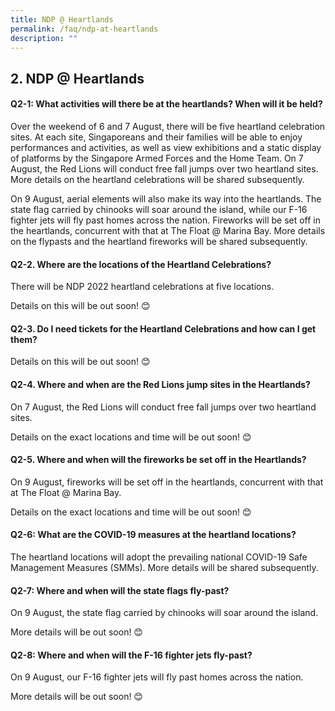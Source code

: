 ```yaml
---
title: NDP @ Heartlands
permalink: /faq/ndp-at-heartlands
description: ""
---
```

## 2. NDP @ Heartlands

#### Q2-1: What activities will there be at the heartlands? When will it be held?

Over the weekend of 6 and 7 August, there will be five heartland celebration sites. At each site, Singaporeans and their families will be able to enjoy performances and activities, as well as view exhibitions and a static display of platforms by the Singapore Armed Forces and the Home Team. On 7 August, the Red Lions will conduct free fall jumps over two heartland sites. More details on the heartland celebrations will be shared subsequently. 

On 9 August, aerial elements will also make its way into the heartlands. The state flag carried by chinooks will soar around the island, while our F-16 fighter jets will fly past homes across the nation. Fireworks will be set off in the heartlands, concurrent with that at The Float @ Marina Bay. More details on the flypasts and the heartland fireworks will be shared subsequently.

#### Q2-2. Where are the locations of the Heartland Celebrations?
There will be NDP 2022 heartland celebrations at five locations. 

Details on this will be out soon! 😊


#### Q2-3. Do I need tickets for the Heartland Celebrations and how can I get them?

Details on this will be out soon! 😊


#### Q2-4. Where and when are the Red Lions jump sites in the Heartlands? 

On 7 August, the Red Lions will conduct free fall jumps over two heartland sites.

Details on the exact locations and time will be out soon! 😊



#### Q2-5. Where and when will the fireworks be set off in the Heartlands?
On 9 August, fireworks will be set off in the heartlands, concurrent with that at The Float @ Marina Bay. 

Details on the exact locations and time will be out soon! 😊


#### Q2-6: What are the COVID-19 measures at the heartland locations?
The heartland locations will adopt the prevailing national COVID-19 Safe Management Measures (SMMs). More details will be shared subsequently.

#### Q2-7: Where and when will the state flags fly-past?
On 9 August, the state flag carried by chinooks will soar around the island.

More details will be out soon! 😊


#### Q2-8: Where and when will the F-16 fighter jets fly-past?
On 9 August, our F-16 fighter jets will fly past homes across the nation. 

More details will be out soon! 😊